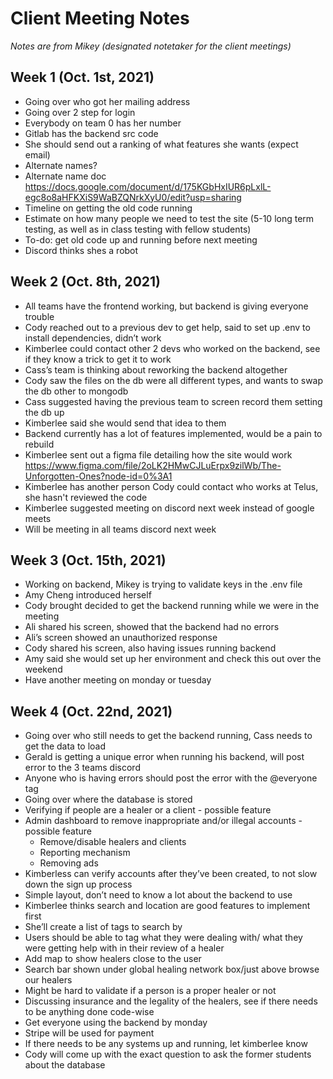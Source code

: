 # Client Meeting Notes
*Notes are from Mikey (designated notetaker for the client meetings)*

## Week 1 (Oct. 1st, 2021) 
- Going over who got her mailing address
- Going over 2 step for login
- Everybody on team 0 has her number
- Gitlab has the backend src code
- She should send out a ranking of what features she wants (expect email)
- Alternate names?
- Alternate name doc https://docs.google.com/document/d/175KGbHxIUR6pLxlL-egc8o8aHFKXiS9WaBZQNrkXyU0/edit?usp=sharing
- Timeline on getting the old code running
- Estimate on how many people we need to test the site (5-10 long term testing, as well as in class testing with fellow students)
- To-do: get old code up and running before next meeting
- Discord thinks shes a robot

## Week 2 (Oct. 8th, 2021)
- All teams have the frontend working, but backend is giving everyone trouble
- Cody reached out to a previous dev to get help, said to set up .env to install dependencies, didn’t work
- Kimberlee could contact other 2 devs who worked on the backend, see if they know a trick to get it to work
- Cass’s team is thinking about reworking the backend altogether
- Cody saw the files on the db were all different types, and wants to swap the db other to mongodb
- Cass suggested having the previous team to screen record them setting the db up
- Kimberlee said she would send that idea to them
- Backend currently has a lot of features implemented, would be a pain to rebuild
- Kimberlee sent out a figma file detailing how the site would work https://www.figma.com/file/2oLK2HMwCJLuErpx9zilWb/The-Unforgotten-Ones?node-id=0%3A1
- Kimberlee has another person Cody could contact who works at Telus, she hasn't reviewed the code
- Kimberlee suggested meeting on discord next week instead of google meets
- Will be meeting in all teams discord next week

## Week 3 (Oct. 15th, 2021)
- Working on backend, Mikey is trying to validate keys in the .env file
- Amy Cheng introduced herself
- Cody brought decided to get the backend running while we were in the meeting
- Ali shared his screen, showed that the backend had no errors
- Ali’s screen showed an unauthorized response
- Cody shared his screen, also having issues running backend
- Amy said she would set up her environment and check this out over the weekend
- Have another meeting on monday or tuesday

## Week 4 (Oct. 22nd, 2021)
- Going over who still needs to get the backend running, Cass needs to get the data to load
- Gerald is getting a unique error when running his backend, will post error to the 3 teams discord
- Anyone who is having errors should post the error with the @everyone tag
- Going over where the database is stored
- Verifying if people are a healer or a client - possible feature
- Admin dashboard to remove inappropriate and/or illegal accounts - possible feature
	- Remove/disable healers and clients
	- Reporting mechanism
	- Removing ads
- Kimberless can verify accounts after they’ve been created, to not slow down the sign up process
- Simple layout, don’t need to know a lot about the backend to use
- Kimberlee thinks search and location are good features to implement first
- She’ll create a list of tags to search by
- Users should be able to tag what they were dealing with/ what they were getting help with in their review of a healer
- Add map to show healers close to the user
- Search bar shown under global healing network box/just above browse our healers
- Might be hard to validate if a person is a proper healer or not 
- Discussing insurance and the legality of the healers, see if there needs to be anything done code-wise
- Get everyone using the backend by monday
- Stripe will be used for payment
- If there needs to be any systems up and running, let kimberlee know
- Cody will come up with the exact question to ask the former students about the database
